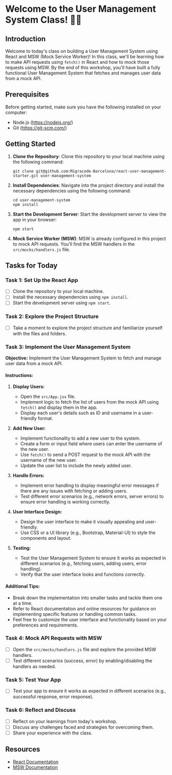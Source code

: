 # Welcome to the User Management System Class! 👥🔧

## Introduction

Welcome to today's class on building a User Management System using React and MSW (Mock Service Worker)! In this class, we'll be learning how to make API requests using `fetch()` in React and how to mock those requests using MSW. By the end of this workshop, you'll have built a fully functional User Management System that fetches and manages user data from a mock API.

## Prerequisites

Before getting started, make sure you have the following installed on your computer:

- Node.js (https://nodejs.org/)
- Git (https://git-scm.com/)

## Getting Started

1. **Clone the Repository**: Clone this repository to your local machine using the following command:

   ```
   git clone git@github.com:Migracode-Barcelona/react-user-management-starter.git user-management-system
   ```

2. **Install Dependencies**: Navigate into the project directory and install the necessary dependencies using the following command:

   ```
   cd user-management-system
   npm install
   ```

3. **Start the Development Server**: Start the development server to view the app in your browser:

   ```
   npm start
   ```

4. **Mock Service Worker (MSW)**: MSW is already configured in this project to mock API requests. You'll find the MSW handlers in the `src/mocks/handlers.js` file.

## Tasks for Today

### Task 1: Set Up the React App

- [ ] Clone the repository to your local machine.
- [ ] Install the necessary dependencies using `npm install`.
- [ ] Start the development server using `npm start`.

### Task 2: Explore the Project Structure

- [ ] Take a moment to explore the project structure and familiarize yourself with the files and folders.

### Task 3: Implement the User Management System

**Objective:** Implement the User Management System to fetch and manage user data from a mock API.

#### Instructions:

1. **Display Users:**

   - Open the `src/App.jsx` file.
   - Implement logic to fetch the list of users from the mock API using `fetch()` and display them in the app.
   - Display each user's details such as ID and username in a user-friendly format.

2. **Add New User:**

   - Implement functionality to add a new user to the system.
   - Create a form or input field where users can enter the username of the new user.
   - Use `fetch()` to send a POST request to the mock API with the username of the new user.
   - Update the user list to include the newly added user.

3. **Handle Errors:**

   - Implement error handling to display meaningful error messages if there are any issues with fetching or adding users.
   - Test different error scenarios (e.g., network errors, server errors) to ensure error handling is working correctly.

4. **User Interface Design:**

   - Design the user interface to make it visually appealing and user-friendly.
   - Use CSS or a UI library (e.g., Bootstrap, Material-UI) to style the components and layout.

5. **Testing:**
   - Test the User Management System to ensure it works as expected in different scenarios (e.g., fetching users, adding users, error handling).
   - Verify that the user interface looks and functions correctly.

#### Additional Tips:

- Break down the implementation into smaller tasks and tackle them one at a time.
- Refer to React documentation and online resources for guidance on implementing specific features or handling common tasks.
- Feel free to customize the user interface and functionality based on your preferences and requirements.

### Task 4: Mock API Requests with MSW

- [ ] Open the `src/mocks/handlers.js` file and explore the provided MSW handlers.
- [ ] Test different scenarios (success, error) by enabling/disabling the handlers as needed.

### Task 5: Test Your App

- [ ] Test your app to ensure it works as expected in different scenarios (e.g., successful response, error response).

### Task 6: Reflect and Discuss

- [ ] Reflect on your learnings from today's workshop.
- [ ] Discuss any challenges faced and strategies for overcoming them.
- [ ] Share your experience with the class.

## Resources

- [React Documentation](https://reactjs.org/docs/getting-started.html)
- [MSW Documentation](https://mswjs.io/docs/)
